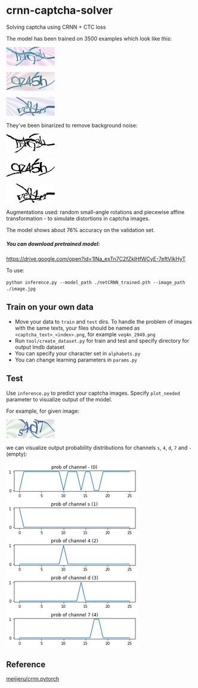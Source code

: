 # crnn-captcha-solver

Solving captcha using CRNN + CTC loss

<!---## Results--->
The model has been trained on 3500 examples which look like this:

![example1color](https://github.com/tikhonovpavel/crnn-captcha-solver/raw/master/data/raw_color_images/2970.jpg)

![example2color](https://github.com/tikhonovpavel/crnn-captcha-solver/raw/master/data/raw_color_images/3691.jpg)

![example3color](https://github.com/tikhonovpavel/crnn-captcha-solver/raw/master/data/raw_color_images/2949.jpg)

They've been binarized to remove background noise:

![example1](https://raw.githubusercontent.com/tikhonovpavel/crnn-captcha-solver/master/data/train/h4q2h_2970.png)

![example2](https://raw.githubusercontent.com/tikhonovpavel/crnn-captcha-solver/master/data/train/qz45h_3691.png)

![example3](https://raw.githubusercontent.com/tikhonovpavel/crnn-captcha-solver/master/data/train/veq4n_2949.png)

Augmentations used: random small-angle rotations and piecewise affine transformation - to simulate distortions in captcha images.

The model shows about 76% accuracy on the validation set.

##### You can download pretrained model:
https://drive.google.com/open?id=1lNa_exTn7C2fZklHfWCyE-7eftVIkHyT

To use:

`python inference.py --model_path ./netCRNN_trained.pth --image_path ./image.jpg`

## Train on your own data
- Move your data to `train` and `test` dirs. To handle the problem of images with the same texts, your files should be named as `<captcha_text>_<index>.png`, for example `veq4n_2949.png`
- Run `tool/create_dataset.py` for train and test and specify directory for output lmdb dataset
- You can specify your character set in `alphabets.py`
- You can change learning parameters in `params.py`

## Test
Use `inference.py` to predict your captcha images. Specify `plot_needed` parameter to visualize output of the model.

For example, for given image:

![example4](https://raw.githubusercontent.com/tikhonovpavel/crnn-captcha-solver/master/data/raw_color_images/3256.jpg)

we can visualize output probability distributions for channels `s`, `4`, `d`, `7` and `-` (empty):

![example5](https://raw.githubusercontent.com/tikhonovpavel/crnn-captcha-solver/master/data/raw_color_images/example_output.png)

## Reference

[meijieru/crnn.pytorch](<https://github.com/meijieru/crnn.pytorch>)
